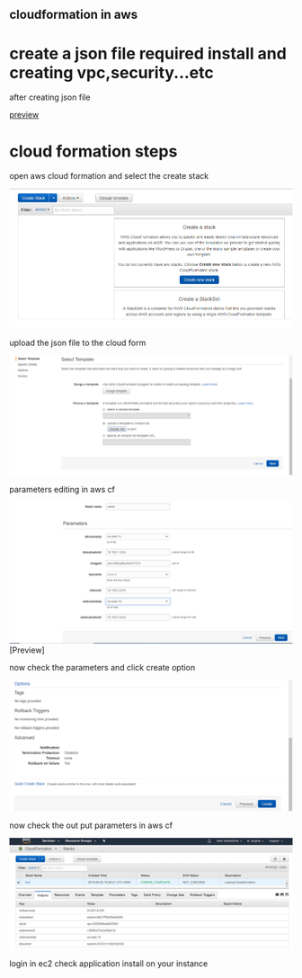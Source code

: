 ## cloudformation in aws

# create a json file required install and creating vpc,security...etc

after creating json file 

[preview](./sir.json)



# cloud formation steps

open aws cloud formation  and select the create stack


![Preview](./images/1.png)



upload the json file to the cloud form



![Preview](./images/upload.png)



parameters editing in aws cf



![Preview](./images/parameters.png)[Preview]



now check the parameters and click create option


![Preview](./images/creating.png)



now check the out put parameters in aws cf


![Preview](./images/output.png)

login in ec2 check application install on your instance
